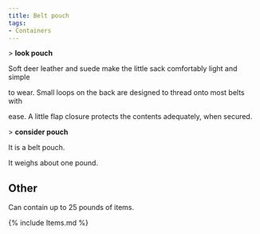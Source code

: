 ```yaml
---
title: Belt pouch
tags:
- Containers
---
```


\> **look pouch**

Soft deer leather and suede make the little sack comfortably light and
simple

to wear. Small loops on the back are designed to thread onto most belts
with

ease. A little flap closure protects the contents adequately, when
secured.

\> **consider pouch**

It is a belt pouch.

It weighs about one pound.

## Other

Can contain up to 25 pounds of items.

{% include Items.md %}
